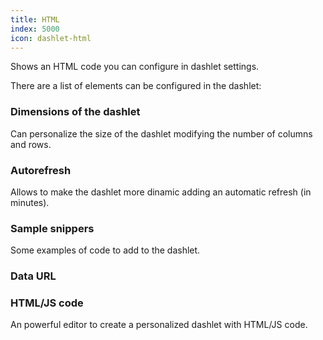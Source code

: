 ```yaml
---
title: HTML
index: 5000
icon: dashlet-html
---
```


Shows an HTML code you can configure in dashlet settings.

There are a list of elements can be configured in the dashlet:


### Dimensions of the dashlet

Can personalize the size of the dashlet modifying the number of columns and rows.


### Autorefresh

Allows to make the dashlet more dinamic adding an automatic refresh (in minutes).


### Sample snippers

Some examples of code to add to the dashlet.

### Data URL


### HTML/JS code

An powerful editor to create a personalized dashlet with HTML/JS code.